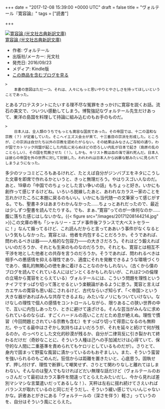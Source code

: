 
+++
date = "2017-12-08 15:39:00 +0000 UTC"
draft = false
title = "ヴォルテール『寛容論』"
tags = ["読書"]

+++
<div class="hatena-asin-detail"><a href="http://www.amazon.co.jp/exec/obidos/ASIN/B01LX6HE2Q/bestylesnet-22/"><img src="https://images-fe.ssl-images-amazon.com/images/I/41CnEFUvSIL._SL160_.jpg" class="hatena-asin-detail-image" alt="寛容論 (光文社古典新訳文庫)" title="寛容論 (光文社古典新訳文庫)"/></a><div class="hatena-asin-detail-info"><a href="http://www.amazon.co.jp/exec/obidos/ASIN/B01LX6HE2Q/bestylesnet-22/">寛容論 (光文社古典新訳文庫)</a><ul><li><span class="hatena-asin-detail-label">作者:</span> ヴォルテール</li><li><span class="hatena-asin-detail-label">出版社/メーカー:</span> 光文社</li><li><span class="hatena-asin-detail-label">発売日:</span> 2016/09/23</li><li><span class="hatena-asin-detail-label">メディア:</span> Kindle版</li><li><a href="http://d.hatena.ne.jp/asin/B01LX6HE2Q/bestylesnet-22" target="_blank">この商品を含むブログを見る</a></li></ul></div><div class="hatena-asin-detail-foot"></div></div>

    >
        本書の意図はただ一つ。それは、人々にもっと思いやりとやさしさを持ってほしいということであった。

    
とあるプロテスタントにたいする理不尽な冤罪をきっかけに寛容を説くお話。流石の美文で、ついつい感動してしまう。博覧強記なヴォルテール先生だけあって、東洋の島国を料理して持論に組み込むのもお手のものだ。

    >
        日本人は、全人類のうちでもっとも寛容な国民であった。その帝国では、十二の温和な宗教（？）が定着していた。そこへイエズス会士が来て、十三番目の宗派を形成した。ところが、この宗派は自分たち以外の宗教を認めたがらない。その結果はみなさんご存知の通り。わが国でカトリック同盟が起こした内乱に劣らぬほどの恐ろしい内乱が日本で起き（島原の乱のことらしい）、その国を荒廃させた（！）。しかも、キリスト教は血の海で溺れ死んだ。日本人は彼らの帝国を外の世界に対して封鎖した。われわれは日本人から凶暴な獣みたいに見られてしまうようになった。

    
多少のツッコミどころもあるけれど、たとえば自分がジンバブエをネタにこうした文章を即席で作れるかというと、きっと無理だろう。やはりスゴい人なのだ。あと、19章の「中国でのちょっとした言い争いの話」もちょっと好き。いかにも創作って感じするけどね。いろいろ脱線したあと、あわれなカラス一家のことを忘れかけたころに本題に戻るのもいい。いかにも当代随一の文筆家って感じがする。でも、聖書ネタはあまりわかんなかった……ちょっとあれだったので、最近は少しずつ聖書を読んでたりする。でも、まぁ、”寛容”ってのが一体何なのか……腹に落ちた感じはしないかな。{{< figure src="/images/20171208144214.jpg"  >}}この文庫の帯も「シャルリー・エブド事件後フランスで大ベストセラーに！」なんて煽ってるけど、これ読んだからと言ってああいう事件がなくなるという気もしなかった。寛容とは、他者を内包することだろうか。そうであれば、問われるべきは器――人格的な包容力――の大きさだろう。それはどう鍛えればいいのだろうか、それとも生来のものなのだろうか。それとも、寛容とは相互不干渉を地とした他者との共存を言うのだろうか。そうであれば、問われるべきは相手への悪感情を抑える理性であり、適度にそれを発散できるような環境づくりであり、儀礼的無関心の徳を身に着けることなのかもしれない。（古くから僕のブログを読んでくれている人にはピンとくるかもしれないが、これは2つの倫理の立場から寛容をとらえている）ヴォルテールには、こういう問題を理性というナイフですっぱり切って落とせるという楽観論があるように思う。寛容と言えばカエサルの寛容も思い起こされるけど、古代ならいざ知らず、「＜帝国＞という大きな器があればみんな共存できるよね」みたいなノリにもついていけない。なけなしの理性で個人の感情をコントロールしながら、限りあるこの狭い世界の中で、互いに内包しあったり、ときに避けて遠ざける。そんな芸当がみんなに求められているのならば、すごくハードルの高いことだとため息が絶えぬ。理性で慣習（今回問題とされている宗教も含む）をすっぱり切って得意になるのも無粋だ。やってる最中はさぞかし気持ちはよいだろうが、それを延々と続けて何が残るのか。のっぺりとした文化的砂漠が残るか、自分が二律背反に引き裂かれて終わるだけだ（奇妙なことに、そういう人種は己への手加減だけは心得ていて、保守的な人間に二重基準を責められてもケロリとしているものだが）。さりとて、身内で固まって野蛮な風習に漬かっているのもおぞましい。また、そういう蛮習を強いられるのもごめんだ。狂信からは距離を置きたいと、心底思う。固執せず、押し付けず、理性で断罪して嘲笑せず、さりとて関わりなしと離れてはしまわない。そんなのは聖人でもなければどだい無理な話だけど（ヴォルテールのおっさんだって最初はカラス事件を間違ってとらえたみたいだし、今から見れば差別マシマシな言葉遣いだってあるしな！）、天秤は左右に揺れ続けてさえいればバランスが取れているのと同じだそうだし、そういう緩い感じでいいんじゃないかな。訳者あとがきにある「ヴォルテールの（深さを伴う）軽さ」っていうのを、自分はそういう風にとらえた。



